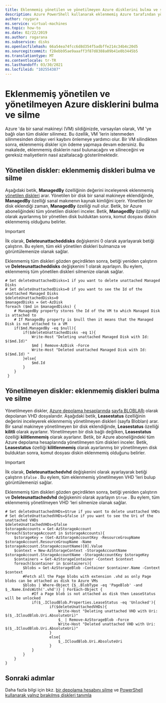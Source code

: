 ```yaml
---
title: Eklenmemiş yönetilen ve yönetilmeyen Azure disklerini bulma ve silme
description: Azure PowerShell kullanarak eklenmemiş Azure tarafından yönetilen ve yönetilmeyen (VHD/sayfa Blobları) disklerini bulma ve silme.
author: roygara
ms.service: virtual-machines
ms.topic: how-to
ms.date: 02/22/2019
ms.author: rogarana
ms.subservice: disks
ms.openlocfilehash: 66a54ea74fcc6d8d354f5adbffe214c34b4c20d5
ms.sourcegitcommit: f28ebb95ae9aaaff3f87d8388a09b41e0b3445b5
ms.translationtype: MT
ms.contentlocale: tr-TR
ms.lasthandoff: 03/30/2021
ms.locfileid: "102554387"
---
```

# <a name="find-and-delete-unattached-azure-managed-and-unmanaged-disks"></a>Eklenmemiş yönetilen ve yönetilmeyen Azure disklerini bulma ve silme

Azure 'da bir sanal makineyi (VM) sildiğinizde, varsayılan olarak, VM 'ye bağlı olan tüm diskler silinmez. Bu özellik, VM 'lerin istenmeden silinmesinden dolayı veri kaybını önlemeye yardımcı olur. Bir VM silindikten sonra, eklenmemiş diskler için ödeme yapmaya devam edersiniz. Bu makalede, eklenmemiş disklerin nasıl bulunacağını ve silineceğini ve gereksiz maliyetlerin nasıl azaltalacağı gösterilmektedir.

## <a name="managed-disks-find-and-delete-unattached-disks"></a>Yönetilen diskler: eklenmemiş diskleri bulma ve silme

Aşağıdaki betik, **ManagedBy** özelliğinin değerini inceleyerek eklenmemiş [yönetilen diskleri](../managed-disks-overview.md) arar. Yönetilen bir disk bir sanal makineye eklendiğinde, **ManagedBy** özelliği sanal makınenın kaynak kimliğini içerir. Yönetilen bir disk eklendiği zaman, **ManagedBy** özelliği null olur. Betik, bir Azure aboneliğindeki tüm yönetilen diskleri inceler. Betik, **ManagedBy** özelliği null olarak ayarlanmış bir yönetilen disk bulduktan sonra, komut dosyası diskin eklenmemiş olduğunu belirler.

>[!IMPORTANT]
>İlk olarak, **Deleteunattacheddisks** değişkenini 0 olarak ayarlayarak betiği çalıştırın. Bu eylem, tüm ekli yönetilen diskleri bulmanıza ve görüntülemenize olanak sağlar.
>
>Eklenmemiş tüm diskleri gözden geçirdikten sonra, betiği yeniden çalıştırın ve **Deleteunattacheddisks** değişkenini 1 olarak ayarlayın. Bu eylem, eklenmemiş tüm yönetilen diskleri silmenize olanak sağlar.

```azurepowershell-interactive
# Set deleteUnattachedDisks=1 if you want to delete unattached Managed Disks
# Set deleteUnattachedDisks=0 if you want to see the Id of the unattached Managed Disks
$deleteUnattachedDisks=0
$managedDisks = Get-AzDisk
foreach ($md in $managedDisks) {
    # ManagedBy property stores the Id of the VM to which Managed Disk is attached to
    # If ManagedBy property is $null then it means that the Managed Disk is not attached to a VM
    if($md.ManagedBy -eq $null){
        if($deleteUnattachedDisks -eq 1){
            Write-Host "Deleting unattached Managed Disk with Id: $($md.Id)"
            $md | Remove-AzDisk -Force
            Write-Host "Deleted unattached Managed Disk with Id: $($md.Id) "
        }else{
            $md.Id
        }
    }
 }
```

## <a name="unmanaged-disks-find-and-delete-unattached-disks"></a>Yönetilmeyen diskler: eklenmemiş diskleri bulma ve silme

Yönetilmeyen diskler, [Azure depolama hesaplarında](../../storage/common/storage-account-overview.md) [sayfa BLOBLARı](/rest/api/storageservices/understanding-block-blobs--append-blobs--and-page-blobs#about-page-blobs) olarak depolanan VHD dosyalarıdır. Aşağıdaki betik, **Leasestatus** özelliğinin değerini inceleyerek eklenmemiş yönetilmeyen diskleri (sayfa Blobları) arar. Bir sanal makineye yönetilmeyen bir disk eklendiğinde, **Leasestatus** özelliği **kilitli** olarak ayarlanır. Yönetilmeyen bir disk bağlı değilken, **Leasestatus** özelliği **kilitlenmemiş** olarak ayarlanır. Betik, bir Azure aboneliğindeki tüm Azure depolama hesaplarında yönetilmeyen tüm diskleri inceler. Betik, **Leasestatus** özelliği **kilitlenmemiş** olarak ayarlanmış bir yönetilmeyen disk bulduktan sonra, komut dosyası diskin eklenmemiş olduğunu belirler.

>[!IMPORTANT]
>İlk olarak, **Deleteunattachedvhd** değişkenini olarak ayarlayarak betiği çalıştırın `$false` . Bu eylem, tüm eklenmemiş yönetilmeyen VHD 'leri bulup görüntülemenizi sağlar.
>
>Eklenmemiş tüm diskleri gözden geçirdikten sonra, betiği yeniden çalıştırın ve **Deleteunattachedvhd** değişkenini olarak ayarlayın `$true` . Bu eylem, tüm eklenmemiş yönetilmeyen VHD 'leri silmenize olanak sağlar.

```azurepowershell-interactive
# Set deleteUnattachedVHDs=$true if you want to delete unattached VHDs
# Set deleteUnattachedVHDs=$false if you want to see the Uri of the unattached VHDs
$deleteUnattachedVHDs=$false
$storageAccounts = Get-AzStorageAccount
foreach($storageAccount in $storageAccounts){
    $storageKey = (Get-AzStorageAccountKey -ResourceGroupName $storageAccount.ResourceGroupName -Name $storageAccount.StorageAccountName)[0].Value
    $context = New-AzStorageContext -StorageAccountName $storageAccount.StorageAccountName -StorageAccountKey $storageKey
    $containers = Get-AzStorageContainer -Context $context
    foreach($container in $containers){
        $blobs = Get-AzStorageBlob -Container $container.Name -Context $context
        #Fetch all the Page blobs with extension .vhd as only Page blobs can be attached as disk to Azure VMs
        $blobs | Where-Object {$_.BlobType -eq 'PageBlob' -and $_.Name.EndsWith('.vhd')} | ForEach-Object { 
            #If a Page blob is not attached as disk then LeaseStatus will be unlocked
            if($_.ICloudBlob.Properties.LeaseStatus -eq 'Unlocked'){
                    if($deleteUnattachedVHDs){
                        Write-Host "Deleting unattached VHD with Uri: $($_.ICloudBlob.Uri.AbsoluteUri)"
                        $_ | Remove-AzStorageBlob -Force
                        Write-Host "Deleted unattached VHD with Uri: $($_.ICloudBlob.Uri.AbsoluteUri)"
                    }
                    else{
                        $_.ICloudBlob.Uri.AbsoluteUri
                    }
            }
        }
    }
}
```

## <a name="next-steps"></a>Sonraki adımlar

Daha fazla bilgi için bkz. [bir depolama hesabını silme](../../storage/common/storage-account-create.md#delete-a-storage-account) ve [PowerShell kullanarak yalnız bırakılmış diskleri tanımla](/archive/blogs/ukplatforms/azure-cost-optimisation-series-identify-orphaned-disks-using-powershell)